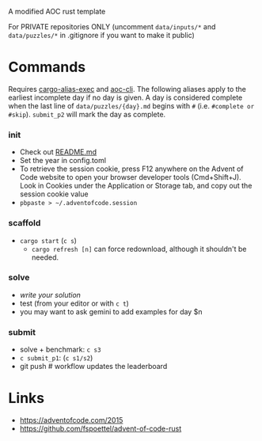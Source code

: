 A modified AOC rust template

For PRIVATE repositories ONLY (uncomment `data/inputs/*` and `data/puzzles/*` in .gitignore if you want to make it public)

# Commands

Requires [cargo-alias-exec](https://crates.io/crates/cargo-alias-exec) and [aoc-cli](https://crates.io/crates/aoc-cli).
The following aliases apply to the earliest incomplete day if no day is given. A day is considered complete when the last line of `data/puzzles/{day}.md` begins with `#` (i.e. `#complete or #skip`). `submit_p2` will mark the day as complete.

### init

- Check out [README.md](./README.md)
- Set the year in config.toml
- To retrieve the session cookie, press F12 anywhere on the Advent of Code website to open your browser developer tools (Cmd+Shift+J). Look in Cookies under the Application or Storage tab, and copy out the session cookie value
- `pbpaste > ~/.adventofcode.session`

### scaffold

- `cargo start` (`c s`)
	- `cargo refresh [n]` can force redownload, although it shouldn't be needed.

### solve

- _write your solution_
- test (from your editor or with `c t`)
- you may want to ask gemini to add examples for day $n

### submit

- solve + benchmark: `c s3`
- `c submit_p1`: (`c s1/s2`)
- git push # workflow updates the leaderboard

# Links

- https://adventofcode.com/2015
- https://github.com/fspoettel/advent-of-code-rust
